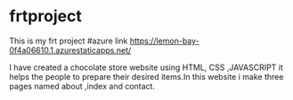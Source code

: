 # frtproject
This is my frt project
#azure link https://lemon-bay-0f4a06610.1.azurestaticapps.net/


I have created a chocolate store website using HTML, CSS ,JAVASCRIPT it helps the people to prepare their desired items.In this website i make three pages named about ,index and contact.
